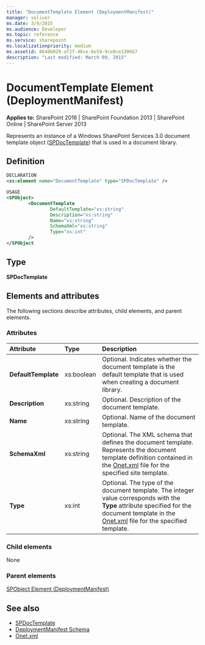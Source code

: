 ```yaml
---
title: "DocumentTemplate Element (DeploymentManifest)"
manager: soliver
ms.date: 3/9/2015
ms.audience: Developer
ms.topic: reference
ms.service: sharepoint
ms.localizationpriority: medium
ms.assetid: 86486029-af2f-46ce-8e59-9ce0ce1306b7
description: "Last modified: March 09, 2015"
---
```


# DocumentTemplate Element (DeploymentManifest)

**Applies to:** SharePoint 2016 | SharePoint Foundation 2013 | SharePoint Online | SharePoint Server 2013 
  
Represents an instance of a Windows SharePoint Services 3.0 document template object ([SPDocTemplate](https://msdn.microsoft.com/library/Microsoft.SharePoint.SPDocTemplate.aspx)) that is used in a document library. 

## Definition

```XML
DECLARATION
<xs:element name="DocumentTemplate" type="SPDocTemplate" />

USAGE
<SPObject>
        <DocumentTemplate
                DefaultTemplate="xs:string"
                Description="xs:string"
                Name="xs:string"
                SchemaXml="xs:string"
                Type="xs:int"
        />
</SPObject

```

## Type

**SPDocTemplate**
  
## Elements and attributes

The following sections describe attributes, child elements, and parent elements.

### Attributes

|**Attribute**|**Type**|**Description**|
|:-----|:-----|:-----|
|**DefaultTemplate** <br/> |xs:boolean  <br/> |Optional. Indicates whether the document template is the default template that is used when creating a document library.  <br/> |
|**Description** <br/> |xs:string  <br/> |Optional. Description of the document template.  <br/> |
|**Name** <br/> |xs:string  <br/> |Optional. Name of the document template.  <br/> |
|**SchemaXml** <br/> |xs:string  <br/> |Optional. The XML schema that defines the document template. Represents the document template definition contained in the [Onet.xml](https://msdn.microsoft.com/library/b99d6657-d9ae-4135-a43c-c58cdfcdc6c1%28Office.15%29.aspx) file for the specified site template.  <br/> |
|**Type** <br/> |xs:int  <br/> |Optional. The type of the document template. The integer value corresponds with the **Type** attribute specified for the document template in the [Onet.xml](https://msdn.microsoft.com/library/b99d6657-d9ae-4135-a43c-c58cdfcdc6c1%28Office.15%29.aspx) file for the specified template.  <br/> |
   
### Child elements

None
   
### Parent elements

[SPObject Element (DeploymentManifest)](spobject-element-deploymentmanifest.md)
   
## See also

- [SPDocTemplate](https://msdn.microsoft.com/library/Microsoft.SharePoint.SPDocTemplate.aspx)
- [DeploymentManifest Schema](deploymentmanifest-schema.md)
- [Onet.xml](https://msdn.microsoft.com/library/b99d6657-d9ae-4135-a43c-c58cdfcdc6c1%28Office.15%29.aspx)

